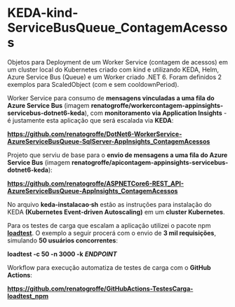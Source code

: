 # KEDA-kind-ServiceBusQueue_ContagemAcessos
Objetos para Deployment de um Worker Service (contagem de acessos) em um cluster local do Kubernetes criado com kind e utilizando KEDA, Helm, Azure Service Bus (Queue) e um Worker criado .NET 6. Foram definidos 2 exemplos para ScaledObject (com e sem cooldownPeriod).

Worker Service para consumo de **mensagens vinculadas a uma fila do Azure Service Bus** (imagem **renatogroffe/workercontagem-appinsights-servicebus-dotnet6-keda**), com **monitoramento via Application Insights** - é justamente esta aplicação que será escalada via **KEDA**:

**https://github.com/renatogroffe/DotNet6-WorkerService-AzureServiceBusQueue-SqlServer-AppInsights_ContagemAcessos**

Projeto que serviu de base para o **envio de mensagens a uma fila do Azure Service Bus** (imagem **renatogroffe/apicontagem-appinsights-servicebus-dotnet6-keda**):

**https://github.com/renatogroffe/ASPNETCore6-REST_API-AzureServiceBusQueue-AppInsights_ContagemAcessos**

No arquivo **keda-instalacao&sdot;sh** estão as instruções para instalação do KEDA **(Kubernetes Event-driven Autoscaling)** em um **cluster Kubernetes**.

Para os testes de carga que escalam a aplicação utilizei o pacote npm [**loadtest**](https://www.npmjs.com/package/loadtest). O exemplo a seguir procerá com o envio de **3 mil requisições**, simulando **50 usuários concorrentes**:

**loadtest -c 50 -n 3000 -k** ***ENDPOINT***

Workflow para execução automatiza de testes de carga com o **GitHub Actions**:

**https://github.com/renatogroffe/GitHubActions-TestesCarga-loadtest_npm**